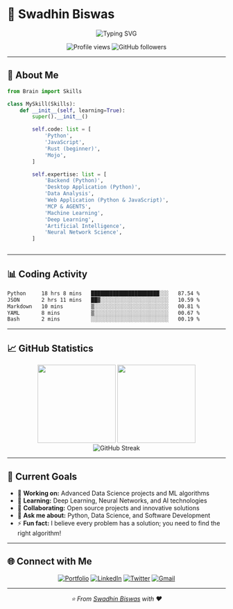 # 🌟 Swadhin Biswas

<div align="center">
  <img src="https://readme-typing-svg.demolab.com?font=Fira+Code&size=28&duration=3000&pause=1000&color=00D9FF&background=00000000&center=true&vCenter=true&width=600&lines=An+Inquisitive+Mind;Python+Programmer;Data+Science+Enthusiast;Always+Learning+%26+Growing" alt="Typing SVG" />
</div>

<p align="center">
  <img src="https://komarev.com/ghpvc/?username=swadhinbiswas&label=Profile%20views&color=0e75b6&style=flat" alt="Profile views" />
  <img src="https://img.shields.io/github/followers/swadhinbiswas?label=Followers&style=social" alt="GitHub followers" />
</p>

---

## 🚀 About Me

```python
from Brain import Skills

class MySkill(Skills):
    def __init__(self, learning=True):
        super().__init__()

        self.code: list = [
            'Python',
            'JavaScript',
            'Rust (beginner)',
            'Mojo',
        ]

        self.expertise: list = [
            'Backend (Python)',
            'Desktop Application (Python)',
            'Data Analysis',
            'Web Application (Python & JavaScript)',
            'MCP & AGENTS',
            'Machine Learning',
            'Deep Learning',
            'Artificial Intelligence',
            'Neural Network Science',
        ]



```

---



## 📊 Coding Activity

<!--START_SECTION:waka-->

```txt
Python     18 hrs 8 mins   ██████████████████████░░░   87.54 %
JSON       2 hrs 11 mins   ██▓░░░░░░░░░░░░░░░░░░░░░░   10.59 %
Markdown   10 mins         ▒░░░░░░░░░░░░░░░░░░░░░░░░   00.81 %
YAML       8 mins          ▒░░░░░░░░░░░░░░░░░░░░░░░░   00.67 %
Bash       2 mins          ░░░░░░░░░░░░░░░░░░░░░░░░░   00.19 %
```

<!--END_SECTION:waka-->

---

## 📈 GitHub Statistics

<div align="center">
  <img height="180em" src="https://github-readme-stats.vercel.app/api?username=swadhinbiswas&show_icons=true&theme=tokyonight&include_all_commits=true&count_private=true&hide_border=true&bg_color=0d1117"/>
  <img height="180em" src="https://github-readme-stats.vercel.app/api/top-langs/?username=swadhinbiswas&layout=compact&langs_count=8&theme=tokyonight&hide_border=true&bg_color=0d1117"/>
</div>

<div align="center">
  <img src="https://github-readme-streak-stats.herokuapp.com/?user=swadhinbiswas&theme=tokyonight&hide_border=true&background=0d1117" alt="GitHub Streak"/>
</div>

---

## 🎯 Current Goals

- 🔭 **Working on:** Advanced Data Science projects and ML algorithms
- 🌱 **Learning:** Deep Learning, Neural Networks, and AI technologies
- 👯 **Collaborating:** Open source projects and innovative solutions
- 💬 **Ask me about:** Python, Data Science, and Software Development
- ⚡ **Fun fact:** I believe every problem has a solution; you need to find the right algorithm!

---

## 🌐 Connect with Me

<div align="center">
  
[![Portfolio](https://img.shields.io/badge/Portfolio-FF5722?style=for-the-badge&logo=todoist&logoColor=white)](https://swadhin.my.id)
[![LinkedIn](https://img.shields.io/badge/LinkedIn-0077B5?style=for-the-badge&logo=linkedin&logoColor=white)](https://linkedin.com/in/swadh1n)
[![Twitter](https://img.shields.io/badge/Twitter-1DA1F2?style=for-the-badge&logo=twitter&logoColor=white)](https://twitter.com/swadh1n)
[![Gmail](https://img.shields.io/badge/Gmail-D14836?style=for-the-badge&logo=gmail&logoColor=white)](mailto:swadhinbiswas.cse@gmail.com)

</div>

---



<div align="center">
  <i>⭐️ From <a href="https://github.com/swadhinbiswas">Swadhin Biswas</a> with ❤️</i>
</div>
